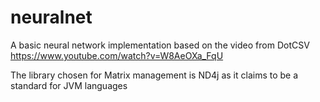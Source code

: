 # neuralnet
A basic neural network implementation based on the video from DotCSV https://www.youtube.com/watch?v=W8AeOXa_FqU

The library chosen for Matrix management is ND4j as it claims to be a standard for JVM languages
